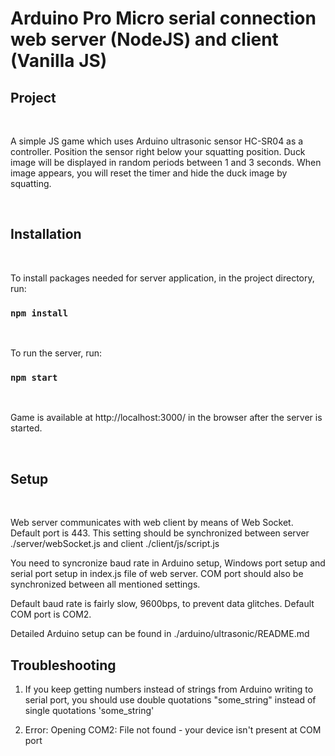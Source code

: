 # Arduino Pro Micro serial connection web server (NodeJS) and client (Vanilla JS)

## Project

<br>

A simple JS game which uses Arduino ultrasonic sensor HC-SR04 as a controller. Position the sensor right below your squatting position. Duck image will be displayed in random periods between 1 and 3 seconds. When image appears, you will reset the timer and hide the duck image by squatting.

<br>

## Installation

<br>

To install packages needed for server application, in the project directory, run:

### `npm install`

<br>

To run the server, run:

### `npm start`

<br>

Game is available at http://localhost:3000/ in the browser after the server is started.

<br>

## Setup

<br>

Web server communicates with web client by means of Web Socket. Default port is 443. This setting should be synchronized between server ./server/webSocket.js and client ./client/js/script.js

You need to syncronize baud rate in Arduino setup, Windows port setup and serial port setup in index.js file of web server. COM port should also be synchronized between all mentioned settings.

Default baud rate is fairly slow, 9600bps, to prevent data glitches. Default COM port is COM2.

Detailed Arduino setup can be found in ./arduino/ultrasonic/README.md

## Troubleshooting

1. If you keep getting numbers instead of strings from Arduino writing to serial port, you should use double quotations "some_string" instead of single quotations 'some_string'

2. Error: Opening COM2: File not found - your device isn't present at COM port